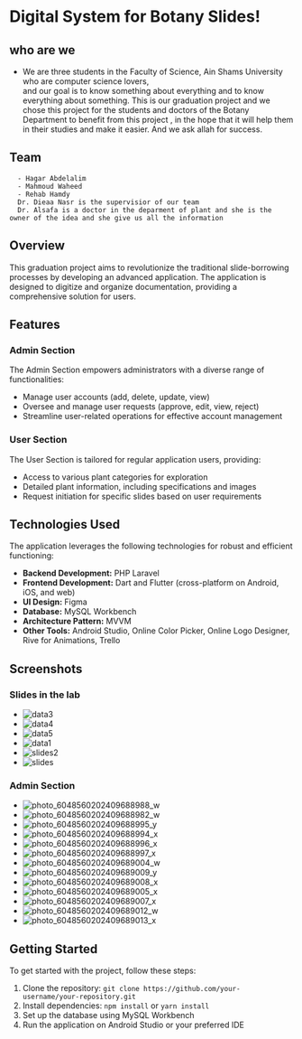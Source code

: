# Digital System for Botany Slides!

## who are we
  - We are three students in the Faculty of Science, Ain Shams University who are computer science lovers, <br/> 
    and our goal is to know something about everything and to know everything about something. This is our graduation project and we chose this project for the             students and doctors of the Botany Department to benefit from this project , in the hope that it will help them in their studies and make it easier. And we ask allah for success.
    
## Team
```
  - Hagar Abdelalim
  - Mahmoud Waheed
  - Rehab Hamdy
  Dr. Dieaa Nasr is the supervisior of our team
  Dr. Alsafa is a doctor in the deparment of plant and she is the owner of the idea and she give us all the information
  ```

## Overview

This graduation project aims to revolutionize the traditional slide-borrowing processes by developing an advanced application. The application is designed to digitize and organize documentation, providing a comprehensive solution for users.

## Features

### Admin Section

The Admin Section empowers administrators with a diverse range of functionalities:

- Manage user accounts (add, delete, update, view)
- Oversee and manage user requests (approve, edit, view, reject)
- Streamline user-related operations for effective account management

### User Section

The User Section is tailored for regular application users, providing:

- Access to various plant categories for exploration
- Detailed plant information, including specifications and images
- Request initiation for specific slides based on user requirements

## Technologies Used

The application leverages the following technologies for robust and efficient functioning:

- **Backend Development:** PHP Laravel
- **Frontend Development:** Dart and Flutter (cross-platform on Android, iOS, and web)
- **UI Design:** Figma
- **Database:** MySQL Workbench
- **Architecture Pattern:** MVVM
- **Other Tools:** Android Studio, Online Color Picker, Online Logo Designer, Rive for Animations, Trello

## Screenshots
### Slides in the lab
- ![data3](https://github.com/rehab812/Digital-System-for-Botany-Slides/assets/80859649/eb2c15d2-4d17-42ad-9a0d-40cef47f1bbe)
- ![data4](https://github.com/rehab812/Digital-System-for-Botany-Slides/assets/80859649/67a60674-deaf-4893-9bf2-e7eec7b7299e)
- ![data5](https://github.com/rehab812/Digital-System-for-Botany-Slides/assets/80859649/0fdd0a52-1517-41e7-82c7-072548550043)
- ![data1](https://github.com/rehab812/Digital-System-for-Botany-Slides/assets/80859649/c74f0293-72d6-489a-b3fb-b2c7c2f82c6b)
- ![slides2](https://github.com/rehab812/Digital-System-for-Botany-Slides/assets/80859649/08a18c9b-7a61-4abd-930f-c481ccb30709)
- ![slides](https://github.com/rehab812/Digital-System-for-Botany-Slides/assets/80859649/ee293ad7-e27b-423f-aacf-7b1d5910327f)

### Admin Section
- ![photo_6048560202409688988_w](https://github.com/rehab812/Digital-System-for-Botany-Slides/assets/80859649/5fe7a369-45d2-4349-a4d7-6e64bbf4eac1)
- ![photo_6048560202409688982_w](https://github.com/rehab812/Digital-System-for-Botany-Slides/assets/80859649/52fc780c-29fe-4668-a05c-bf8ace879679)
- ![photo_6048560202409688995_y](https://github.com/rehab812/Digital-System-for-Botany-Slides/assets/80859649/298cbcab-430d-4a12-bea7-05678dd3c5fe)
- ![photo_6048560202409688994_x](https://github.com/rehab812/Digital-System-for-Botany-Slides/assets/80859649/ff9de956-ca4b-4eb9-8f7e-758dd2045601)
- ![photo_6048560202409688996_x](https://github.com/rehab812/Digital-System-for-Botany-Slides/assets/80859649/eb29a4dc-e555-431b-a2ed-28aaaaf2629e)
- ![photo_6048560202409688997_x](https://github.com/rehab812/Digital-System-for-Botany-Slides/assets/80859649/7b667e56-bace-48d2-8815-0aa5a0489322)
- ![photo_6048560202409689004_w](https://github.com/rehab812/Digital-System-for-Botany-Slides/assets/80859649/730100b3-a264-422b-87ab-2dc5e40e8341)
- ![photo_6048560202409689009_y](https://github.com/rehab812/Digital-System-for-Botany-Slides/assets/80859649/a8c22a23-40e6-408b-93c5-8e5a3cb613ce)
- ![photo_6048560202409689008_x](https://github.com/rehab812/Digital-System-for-Botany-Slides/assets/80859649/fbfd8276-00bf-4a6a-8543-d08bf4b50555)
- ![photo_6048560202409689005_x](https://github.com/rehab812/Digital-System-for-Botany-Slides/assets/80859649/d33b51de-65b7-4785-8b65-d8267409bee3)
- ![photo_6048560202409689007_x](https://github.com/rehab812/Digital-System-for-Botany-Slides/assets/80859649/e9c4ce46-fb5b-41a5-ad0a-2cd1e1f1ec44)
- ![photo_6048560202409689012_w](https://github.com/rehab812/Digital-System-for-Botany-Slides/assets/80859649/aedd2106-229f-45f2-812f-b7c501c190c3)
- ![photo_6048560202409689013_x](https://github.com/rehab812/Digital-System-for-Botany-Slides/assets/80859649/5dbf95d6-f129-405f-89cd-1c83a447998f)
 

## Getting Started

To get started with the project, follow these steps:

1. Clone the repository: `git clone https://github.com/your-username/your-repository.git`
2. Install dependencies: `npm install` or `yarn install`
3. Set up the database using MySQL Workbench
4. Run the application on Android Studio or your preferred IDE

